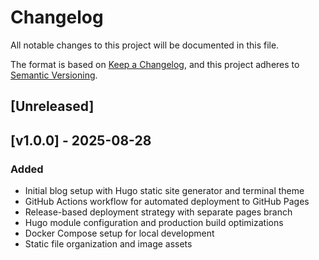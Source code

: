 # Changelog

All notable changes to this project will be documented in this file.

The format is based on [Keep a Changelog](https://keepachangelog.com/en/1.0.0/),
and this project adheres to [Semantic Versioning](https://semver.org/spec/v2.0.0.html).

## [Unreleased]

## [v1.0.0] - 2025-08-28

### Added
- Initial blog setup with Hugo static site generator and terminal theme
- GitHub Actions workflow for automated deployment to GitHub Pages
- Release-based deployment strategy with separate pages branch
- Hugo module configuration and production build optimizations
- Docker Compose setup for local development
- Static file organization and image assets 